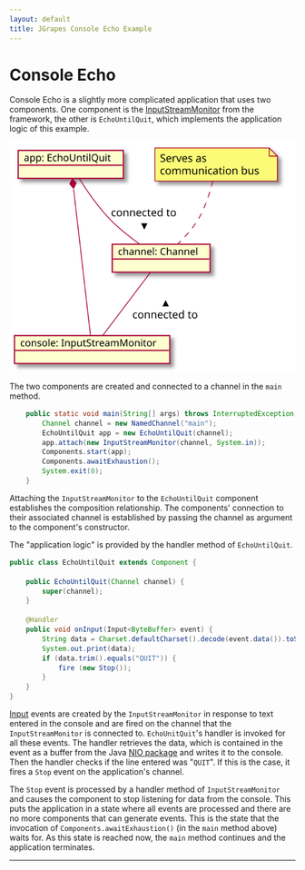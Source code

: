 ```yaml
---
layout: default
title: JGrapes Console Echo Example
---
```


Console Echo
============

Console Echo is a slightly more complicated application that
uses two components. One component is the 
[InputStreamMonitor](latest-release/javadoc/index.html?org/jgrapes/io/InputStreamMonitor.html) from the framework,
the other is `EchoUntilQuit`, which implements the application logic of 
this example.

![Structure](ConsoleEchoApp.svg)

The two components are created and connected to a channel in the `main` method.

```java
    public static void main(String[] args) throws InterruptedException {
        Channel channel = new NamedChannel("main");
        EchoUntilQuit app = new EchoUntilQuit(channel);
        app.attach(new InputStreamMonitor(channel, System.in));
        Components.start(app);
        Components.awaitExhaustion();
        System.exit(0);
    }
```

Attaching the `InputStreamMonitor` to the `EchoUntilQuit` component 
establishes the composition relationship. The components' connection
to their associated channel is established by passing the channel
as argument to the component's constructor.

The "application logic" is provided by the handler method of `EchoUntilQuit`.

```java
public class EchoUntilQuit extends Component {

    public EchoUntilQuit(Channel channel) {
        super(channel);
    }

    @Handler
    public void onInput(Input<ByteBuffer> event) {
        String data = Charset.defaultCharset().decode(event.data()).toString();
        System.out.print(data);
        if (data.trim().equals("QUIT")) {
            fire (new Stop());
        }
    }
}
```

[Input](latest-release/javadoc/index.html?org/jgrapes/io/events/Input.html)
events are created by the `InputStreamMonitor` 
in response to text entered in the console and are fired on the channel
that the `InputStreamMonitor` is connected to. `EchoUnitQuit`'s handler is 
invoked for all these events. The handler retrieves the data, which is 
contained in the event as a buffer from the Java 
[NIO package](https://docs.oracle.com/javase/8/docs/api/index.html?java/nio/package-summary.html) and writes it to the console. Then the handler checks if the 
line entered was "`QUIT`". If this is the case, it fires a `Stop` event 
on the application's channel.

The `Stop` event is processed by a handler method of `InputStreamMonitor` and 
causes the component to stop listening for data from the console. This
puts the application in a state where all events are processed and 
there are no more components that can generate events. This is the
state that the invocation of `Components.awaitExhaustion()` 
(in the `main` method above) waits for. As this state is reached now, the
`main` method continues and the application terminates.

---
